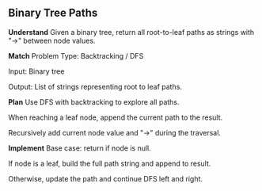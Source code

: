##  Binary Tree Paths
**Understand**
Given a binary tree, return all root-to-leaf paths as strings with "->" between node values.

**Match**
Problem Type: Backtracking / DFS

Input: Binary tree

Output: List of strings representing root to leaf paths.

**Plan**
Use DFS with backtracking to explore all paths.

When reaching a leaf node, append the current path to the result.

Recursively add current node value and "->" during the traversal.

**Implement**
Base case: return if node is null.

If node is a leaf, build the full path string and append to result.

Otherwise, update the path and continue DFS left and right.

